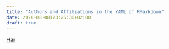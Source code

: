 ```yaml
---
title: "Authors and Affiliations in the YAML of RMarkdown"
date: 2020-08-08T23:25:30+02:00
draft: true 
---
```


[Här](https://stackoverflow.com/questions/52918716/authors-and-affiliations-in-the-yaml-of-rmarkdown)
